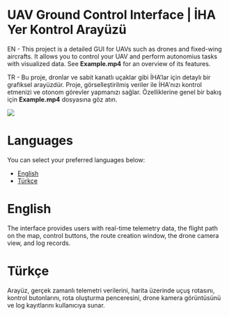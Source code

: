 # UAV Ground Control Interface | İHA Yer Kontrol Arayüzü

EN - This project is a detailed GUI for UAVs such as drones and fixed-wing aircrafts. It allows you to control your UAV and perform autonomius tasks with visualized data. See **Example.mp4** for an overview of its features.

TR - Bu proje, dronlar ve sabit kanatlı uçaklar gibi İHA’lar için detaylı bir grafiksel arayüzdür. Proje, görselleştirilmiş veriler ile İHA'nızı kontrol etmenizi ve otonom görevler yapmanızı sağlar. Özelliklerine genel bir bakış için **Example.mp4** dosyasına göz atın.

![](https://i.imgur.com/suw47kf.jpeg)

# Languages
You can select your preferred languages below:

- [English](#English)
- [Türkçe](#Türkçe)

# English

The interface provides users with real-time telemetry data, the flight path on the map, control buttons, the route creation window, the drone camera view, and log records.

# Türkçe

Arayüz, gerçek zamanlı telemetri verilerini, harita üzerinde uçuş rotasını, kontrol butonlarını, rota oluşturma penceresini, drone kamera görüntüsünü ve log kayıtlarını kullanıcıya sunar.
